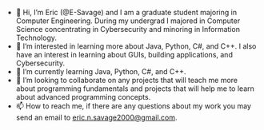 - 👋 Hi, I’m Eric (@E-Savage) and I am a graduate student majoring in Computer Engineering. During my undergrad I majored in Computer Science concentrating in Cybersecurity and minoring in Information Technology.
- 👀 I’m interested in learning more about Java, Python, C#, and C++. I also have an interest in learning about GUIs, building applications, and Cybersecurity.
- 🌱 I’m currently learning Java, Python, C#, and C++.
- 💞️ I’m looking to collaborate on any projects that will teach me more about programming fundamentals and projects that will help me to learn about advanced programming concepts.
- 📫 How to reach me, if there are any questions about my work you may send an email to eric.n.savage2000@gmail.com.  

<!---
E-Savage/E-Savage is a ✨ special ✨ repository because its `README.md` (this file) appears on your GitHub profile.
You can click the Preview link to take a look at your changes.
--->
